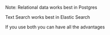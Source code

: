 <!-- .slide: data-background="content/images/090-010-why-not-both.gif" -->

Note:
Relational data works best in Postgres

Text Search works best in Elastic Search

If you use both you can have all the advantages
